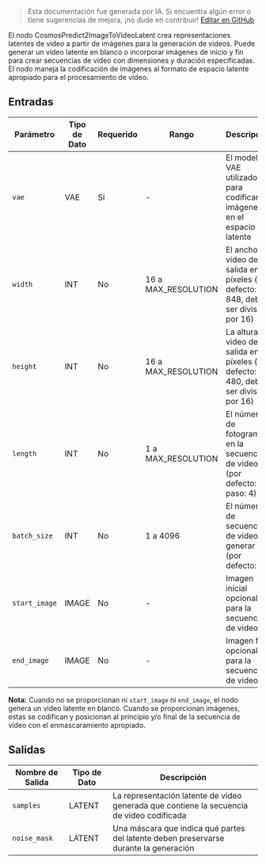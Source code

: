 > Esta documentación fue generada por IA. Si encuentra algún error o tiene sugerencias de mejora, ¡no dude en contribuir! [Editar en GitHub](https://github.com/Comfy-Org/embedded-docs/blob/main/comfyui_embedded_docs/docs/CosmosPredict2ImageToVideoLatent/es.md)

El nodo CosmosPredict2ImageToVideoLatent crea representaciones latentes de video a partir de imágenes para la generación de videos. Puede generar un video latente en blanco o incorporar imágenes de inicio y fin para crear secuencias de video con dimensiones y duración especificadas. El nodo maneja la codificación de imágenes al formato de espacio latente apropiado para el procesamiento de video.

## Entradas

| Parámetro | Tipo de Dato | Requerido | Rango | Descripción |
|-----------|-----------|----------|-------|-------------|
| `vae` | VAE | Sí | - | El modelo VAE utilizado para codificar imágenes en el espacio latente |
| `width` | INT | No | 16 a MAX_RESOLUTION | El ancho del video de salida en píxeles (por defecto: 848, debe ser divisible por 16) |
| `height` | INT | No | 16 a MAX_RESOLUTION | La altura del video de salida en píxeles (por defecto: 480, debe ser divisible por 16) |
| `length` | INT | No | 1 a MAX_RESOLUTION | El número de fotogramas en la secuencia de video (por defecto: 93, paso: 4) |
| `batch_size` | INT | No | 1 a 4096 | El número de secuencias de video a generar (por defecto: 1) |
| `start_image` | IMAGE | No | - | Imagen inicial opcional para la secuencia de video |
| `end_image` | IMAGE | No | - | Imagen final opcional para la secuencia de video |

**Nota:** Cuando no se proporcionan ni `start_image` ni `end_image`, el nodo genera un video latente en blanco. Cuando se proporcionan imágenes, estas se codifican y posicionan al principio y/o final de la secuencia de video con el enmascaramiento apropiado.

## Salidas

| Nombre de Salida | Tipo de Dato | Descripción |
|-------------|-----------|-------------|
| `samples` | LATENT | La representación latente de video generada que contiene la secuencia de video codificada |
| `noise_mask` | LATENT | Una máscara que indica qué partes del latente deben preservarse durante la generación |
